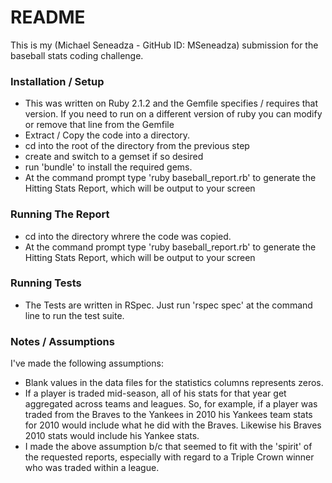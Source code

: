 # README #

This is my (Michael Seneadza - GitHub ID: MSeneadza) submission for the baseball stats coding challenge.

### Installation / Setup ###

* This was written on Ruby 2.1.2 and the Gemfile specifies / requires that version. If you need to run on a different version
   of ruby you can modify or remove that line from the Gemfile
* Extract / Copy the code into a directory.
* cd into the root of the directory from the previous step
* create and switch to a gemset if so desired
* run 'bundle' to install the required gems.
* At the command prompt type 'ruby baseball_report.rb' to generate the Hitting Stats Report, which will be output to your screen

### Running The Report ###
* cd into the directory whrere the code was copied.
* At the command prompt type 'ruby baseball_report.rb' to generate the Hitting Stats Report, which will be output to your screen

### Running Tests ###

* The Tests are written in RSpec.  Just run 'rspec spec' at the command line to run the test suite.

### Notes / Assumptions ###

I've made the following assumptions:

* Blank values in the data files for the statistics columns represents zeros.
* If a player is traded mid-season, all of his stats for that year get aggregated across teams and leagues. So, for example, 
   if a player was traded from the Braves to the Yankees in 2010 his Yankees team stats for 2010 would include what he did with the Braves.
   Likewise his Braves 2010 stats would include his Yankee stats.
* I made the above assumption b/c that seemed to fit with the 'spirit' of the requested reports, especially with regard to a
  Triple Crown winner who was traded within a league.